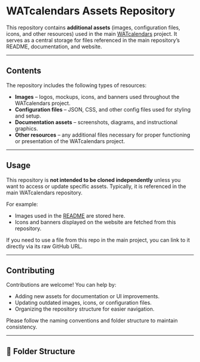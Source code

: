 # WATcalendars Assets Repository

This repository contains **additional assets** (images, configuration files, icons, and other resources) used in the main [WATcalendars](https://github.com/WATcalendars-Project/WATcalendars) project. It serves as a central storage for files referenced in the main repository’s README, documentation, and website.  

---

## Contents

The repository includes the following types of resources:

- **Images** – logos, mockups, icons, and banners used throughout the WATcalendars project.  
- **Configuration files** – JSON, CSS, and other config files used for styling and setup.  
- **Documentation assets** – screenshots, diagrams, and instructional graphics.  
- **Other resources** – any additional files necessary for proper functioning or presentation of the WATcalendars project.

---

## Usage

This repository is **not intended to be cloned independently** unless you want to access or update specific assets. Typically, it is referenced in the main WATcalendars repository.  

For example:  
- Images used in the [README](https://github.com/dominikx2002/WATcalendars/blob/main/README.md) are stored here.  
- Icons and banners displayed on the website are fetched from this repository.  

If you need to use a file from this repo in the main project, you can link to it directly via its raw GitHub URL.  

---

## Contributing

Contributions are welcome! You can help by:  

- Adding new assets for documentation or UI improvements.  
- Updating outdated images, icons, or configuration files.  
- Organizing the repository structure for easier navigation.  

Please follow the naming conventions and folder structure to maintain consistency.

---

## 📌 Folder Structure

